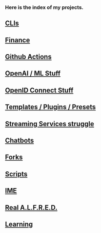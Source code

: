 ### Here is the index of my projects.


## [CLIs](clis.md)

## [Finance](https://github.com/felipereyel/finance-tracker)

## [Github Actions](github-actions.md)

## [OpenAI / ML Stuff](ai.md)

## [OpenID Connect Stuff](openid.md)

## [Templates / Plugins / Presets](templates-plugins-presets.md)

## [Streaming Services struggle](streaming-services-struggle.md)

## [Chatbots](chatbots.md)

## [Forks](forks.md)

## [Scripts](scripts.md)

## [IME](ime.md)

## [Real A.L.F.R.E.D.](alfred.md)

## [Learning](learning.md) 
